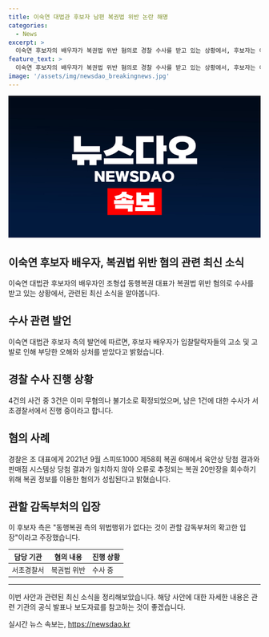 ```yaml
---
title: 이숙연 대법관 후보자 남편 복권법 위반 논란 해명
categories:
  - News
excerpt: >
  이숙연 후보자의 배우자가 복권법 위반 혐의로 경찰 수사를 받고 있는 상황에서, 후보자는 이를 부당한 오해라고 해명했다. 배우자가 입찰탈락자로부터 4건의 고소와 고발을 받았으나 그 중 3건은 무혐의로 확정됐다고 밝혔다. 해당 사건은 경찰이 서초경찰서에서 수사 중이며, 후보자 측은 동행복권 측의 위법행위는 없다고 강조했다.
feature_text: >
  이숙연 후보자의 배우자가 복권법 위반 혐의로 경찰 수사를 받고 있는 상황에서, 후보자는 이를 부당한 오해라고 해명했다. 배우자가 입찰탈락자로부터 4건의 고소와 고발을 받았으나 그 중 3건은 무혐의로 확정됐다고 밝혔다. 해당 사건은 경찰이 서초경찰서에서 수사 중이며, 후보자 측은 동행복권 측의 위법행위는 없다고 강조했다.
image: '/assets/img/newsdao_breakingnews.jpg'
---
```


<p><img src="/assets/img/newsdao_breakingnews.jpg" alt="pcversion 속보" /></p>

<h2 data-ke-size="size26">이숙연 후보자 배우자, 복권법 위반 혐의 관련 최신 소식</h2>

<p data-ke-size="size16">이숙연 대법관 후보자의 배우자인 조형섭 동행복권 대표가 복권법 위반 혐의로 수사를 받고 있는 상황에서, 관련된 최신 소식을 알아봅니다.</p>

<h2 data-ke-size="size24">수사 관련 발언</h2>

<p data-ke-size="size16">이숙연 대법관 후보자 측의 발언에 따르면, 후보자 배우자가 입찰탈락자들의 고소 및 고발로 인해 부당한 오해와 상처를 받았다고 밝혔습니다.</p>

<h2 data-ke-size="size24">경찰 수사 진행 상황</h2>

<p data-ke-size="size16">4건의 사건 중 3건은 이미 무혐의나 불기소로 확정되었으며, 남은 1건에 대한 수사가 서초경찰서에서 진행 중이라고 합니다.</p>

<h2 data-ke-size="size24">혐의 사례</h2>

<p data-ke-size="size16">경찰은 조 대표에게 2021년 9월 스피또1000 제58회 복권 6매에서 육안상 당첨 결과와 판매점 시스템상 당첨 결과가 일치하지 않아 오류로 추정되는 복권 20만장을 회수하기 위해 복권 정보를 이용한 혐의가 성립된다고 밝혔습니다.</p>

<h2 data-ke-size="size24">관할 감독부처의 입장</h2>

<p data-ke-size="size16">이 후보자 측은 "동행복권 측의 위법행위가 없다는 것이 관할 감독부처의 확고한 입장"이라고 주장했습니다.</p>

<table>
    <thead>
        <tr>
            <th scope="col">담당 기관</th>
            <th scope="col">혐의 내용</th>
            <th scope="col">진행 상황</th>
        </tr>
    </thead>
    <tbody>
        <tr>
            <td>서초경찰서</td>
            <td>복권법 위반</td>
            <td>수사 중</td>
        </tr>
    </tbody>
</table>

<hr> 

<p data-ke-size="size16">이번 사안과 관련된 최신 소식을 정리해보았습니다. 해당 사안에 대한 자세한 내용은 관련 기관의 공식 발표나 보도자료를 참고하는 것이 좋겠습니다.</p>
실시간 뉴스 속보는, <a href="https://newsdao.kr" rel="dofollow">https://newsdao.kr</a>


